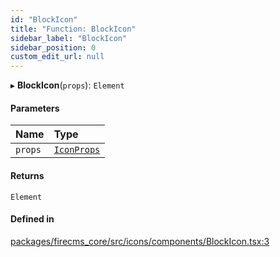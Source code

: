 ```yaml
---
id: "BlockIcon"
title: "Function: BlockIcon"
sidebar_label: "BlockIcon"
sidebar_position: 0
custom_edit_url: null
---
```


▸ **BlockIcon**(`props`): `Element`

#### Parameters

| Name | Type |
| :------ | :------ |
| `props` | [`IconProps`](../types/IconProps.md) |

#### Returns

`Element`

#### Defined in

[packages/firecms_core/src/icons/components/BlockIcon.tsx:3](https://github.com/FireCMSco/firecms/blob/d45f3739/packages/firecms_core/src/icons/components/BlockIcon.tsx#L3)

